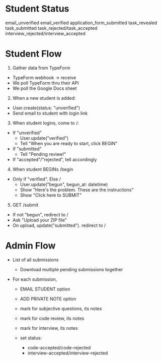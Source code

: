 # Student Status

email_unverified
email_verified
application_form_submitted
task_revealed
task_submitted
task_rejected/task_accepted
interview_rejected/interview_accepted

# Student Flow

1. Gather data from TypeForm
  - TypeForm webhook -> receive
  - We poll TypeForm thru their API
  - We poll the Google Docs sheet

2. When a new student is added:
  - User.create(status: "unverified")
  - Send email to student with login link

3. When student logins, come to /:
  - If "unverified"
    - User.update("verified")
    - Tell "When you are ready to start, click BEGIN"
  - If "submitted"
    - Tell "Pending review!"
  - If "accepted"/"rejected", tell accordingly

4. When student BEGINs /begin
  - Only if "verified". Else /
    - User.update("begun", begun_at: datetime)
    - Show "Here's the problem. These are the instructions"
    - Show "Click here to SUBMIT"

5. GET /submit 
  - If not "begun", redirect to /
  - Ask "Upload your ZIP file"
  - On upload, update("submitted"). redirect to /

# Admin Flow

* List of all submissions
  - Download multiple pending submissions together

* For each submission,
  - EMAIL STUDENT option
  - ADD PRIVATE NOTE option

  - mark for subjective questions, its notes
  - mark for code review, its notes
  - mark for interview, its notes

  - set status:
    - code-accepted/code-rejected
    - interview-accepted/interview-rejected
